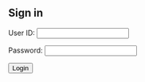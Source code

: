 
<html>
    <div >
        <h2>Sign in</h2>
        <body>
            <form action="javascript:login_user()">
                <p><label>
                    User ID:
                    <input type="text" name="uid" id="uid" required>
                </label></p>
                <p><label>
                    Password:
                    <input type="password" name="password" id="password" required>
                </label></p>
                <p>
                    <button class="button">Login</button>
                </p>
            </form>
            <script>
            </script>
        </body>
    </div>
</html>
<script>
    // const src="{% raw %}{{site.baseurl}}{% endraw %}";
    const url = 'http://localhost:8086/api/users/authenticate'
    window.login_user = function(){
        var uid = document.getElementById('uid').value;
        var password = document.getElementById('password').value;
       // var name = document.getElementById('name').value
        var data = {
            uid: uid,
            password: password,
           // name: name
        };
        var json = JSON.stringify(data);
        console.log('uid:', uid);
        console.log('password:', password);
        //console.log('name:', name);
        fetch(url, {
            method: 'POST',
            headers: {
                'Content-Type': 'application/json'
            },
            credentials: 'include',
            body: json
        })
        .then(response => response.json())
        .then(data => {
            console.log('Success:', data);
            var users = document.getElementById('users');
            if(users) {
                users.innerHTML = JSON.stringify(data);
            }
            alert("Wrong username/password or such user does not exist")
            //window.location.href = "http://127.0.0.1:8086/register"
        })
        .catch((error) => {
            console.error('Error:', error);
            alert("Successfuly logged in!")
            //window.location.href = "http://127.0.0.1:4100/calc-/2024/02/02/displayusers.html";
        });      
    }
</script>